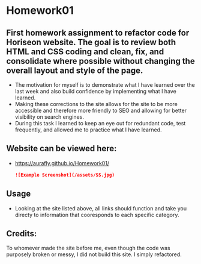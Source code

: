 # Homework01

## First homework assignment to refactor code for Horiseon website. The goal is to  review both HTML and CSS coding and clean, fix, and consolidate where possible without changing the overall layout and style of the page.

- The motivation for myself is to demonstrate what I have learned over the last week and also build confidence by implementing what I have learned.
- Making these corrections to the site allows for the site to be more accessible and therefore more friendly to SEO and allowing for better visibility on search engines.
- During this task I learned to keep an eye out for redundant code, test frequently, and allowed me to practice what I have learned.

## Website can be viewed here:
- https://aurafly.github.io/Homework01/

    ```md
    ![Example Screenshot](/assets/SS.jpg)
    ```

## Usage
- Looking at the site listed above, all links should function and take you directy to information that cooresponds to each specific category.

## Credits:
To whomever made the site before me, even though the code was purposely broken or messy, I did not build this site. I simply refactored.
